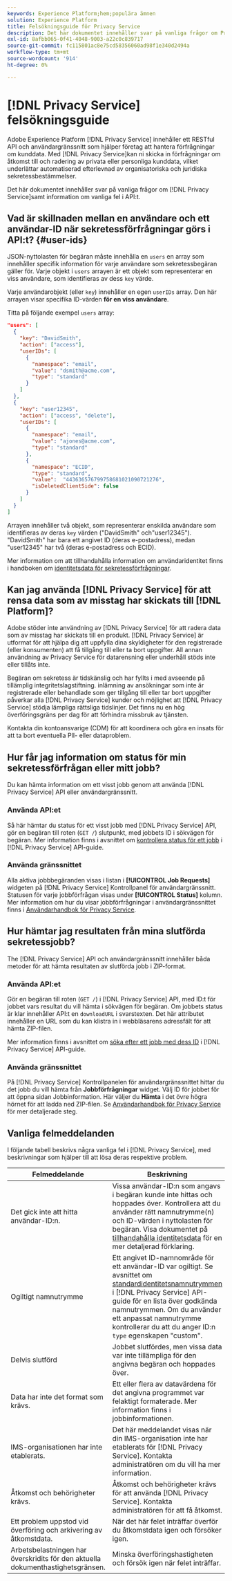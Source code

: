 ```yaml
---
keywords: Experience Platform;hem;populära ämnen
solution: Experience Platform
title: Felsökningsguide för Privacy Service
description: Det här dokumentet innehåller svar på vanliga frågor om Privacy Service samt information om vanliga fel i API:t.
exl-id: 8afbb065-0f41-4048-9003-a22c0c839717
source-git-commit: fc115801ac8e75cd58356060ad98f1e340d2494a
workflow-type: tm+mt
source-wordcount: '914'
ht-degree: 0%

---
```


# [!DNL Privacy Service] felsökningsguide

Adobe Experience Platform [!DNL Privacy Service] innehåller ett RESTful API och användargränssnitt som hjälper företag att hantera förfrågningar om kunddata. Med [!DNL Privacy Service]kan ni skicka in förfrågningar om åtkomst till och radering av privata eller personliga kunddata, vilket underlättar automatiserad efterlevnad av organisatoriska och juridiska sekretessbestämmelser.

Det här dokumentet innehåller svar på vanliga frågor om [!DNL Privacy Service]samt information om vanliga fel i API:t.

## Vad är skillnaden mellan en användare och ett användar-ID när sekretessförfrågningar görs i API:t? {#user-ids}

JSON-nyttolasten för begäran måste innehålla en `users` en array som innehåller specifik information för varje användare som sekretessbegäran gäller för. Varje objekt i `users` arrayen är ett objekt som representerar en viss användare, som identifieras av dess `key` värde.

Varje användarobjekt (eller `key`) innehåller en egen `userIDs` array. Den här arrayen visar specifika ID-värden **för en viss användare**.

Titta på följande exempel `users` array:

```json
"users": [
  {
    "key": "DavidSmith",
    "action": ["access"],
    "userIDs": [
      {
        "namespace": "email",
        "value": "dsmith@acme.com",
        "type": "standard"
      }
    ]
  },
  {
    "key": "user12345",
    "action": ["access", "delete"],
    "userIDs": [
      {
        "namespace": "email",
        "value": "ajones@acme.com",
        "type": "standard"
      },
      {
        "namespace": "ECID",
        "type": "standard",
        "value":  "443636576799758681021090721276",
        "isDeletedClientSide": false
      }
    ]
  }
]
```

Arrayen innehåller två objekt, som representerar enskilda användare som identifieras av deras `key` värden (&quot;DavidSmith&quot; och&quot;user12345&quot;). &quot;DavidSmith&quot; har bara ett angivet ID (deras e-postadress), medan &quot;user12345&quot; har två (deras e-postadress och ECID).

Mer information om att tillhandahålla information om användaridentitet finns i handboken om [identitetsdata för sekretessförfrågningar](identity-data.md).


## Kan jag använda [!DNL Privacy Service] för att rensa data som av misstag har skickats till [!DNL Platform]?

Adobe stöder inte användning av [!DNL Privacy Service] för att radera data som av misstag har skickats till en produkt. [!DNL Privacy Service] är utformat för att hjälpa dig att uppfylla dina skyldigheter för den registrerade (eller konsumenten) att få tillgång till eller ta bort uppgifter. All annan användning av Privacy Service för datarensning eller underhåll stöds inte eller tillåts inte.

Begäran om sekretess är tidskänslig och har fyllts i med avseende på tillämplig integritetslagstiftning. inlämning av ansökningar som inte är registrerade eller behandlade som ger tillgång till eller tar bort uppgifter påverkar alla [!DNL Privacy Service] kunder och möjlighet att [!DNL Privacy Service] stödja lämpliga rättsliga tidslinjer. Det finns nu en hög överföringsgräns per dag för att förhindra missbruk av tjänsten.

Kontakta din kontoansvarige (CDM) för att koordinera och göra en insats för att ta bort eventuella PII- eller dataproblem.

## Hur får jag information om status för min sekretessförfrågan eller mitt jobb?

Du kan hämta information om ett visst jobb genom att använda [!DNL Privacy Service] API eller användargränssnitt.

### Använda API:et

Så här hämtar du status för ett visst jobb med [!DNL Privacy Service] API, gör en begäran till roten (`GET /`) slutpunkt, med jobbets ID i sökvägen för begäran. Mer information finns i avsnittet om [kontrollera status för ett jobb](api/privacy-jobs.md#check-the-status-of-a-job) i [!DNL Privacy Service] API-guide.

### Använda gränssnittet

Alla aktiva jobbbegäranden visas i listan i **[!UICONTROL Job Requests]** widgeten på [!DNL Privacy Service] Kontrollpanel för användargränssnitt. Statusen för varje jobbförfrågan visas under **[!UICONTROL Status]** kolumn. Mer information om hur du visar jobbförfrågningar i användargränssnittet finns i [Användarhandbok för Privacy Service](ui/user-guide.md).

## Hur hämtar jag resultaten från mina slutförda sekretessjobb?

The [!DNL Privacy Service] API och användargränssnitt innehåller båda metoder för att hämta resultaten av slutförda jobb i ZIP-format.

### Använda API:et

Gör en begäran till roten (`GET /`) i [!DNL Privacy Service] API, med ID:t för jobbet vars resultat du vill hämta i sökvägen för begäran. Om jobbets status är klar innehåller API:t en `downloadURL` i svarstexten. Det här attributet innehåller en URL som du kan klistra in i webbläsarens adressfält för att hämta ZIP-filen.

Mer information finns i avsnittet om [söka efter ett jobb med dess ID](api/privacy-jobs.md#check-the-status-of-a-job) i [!DNL Privacy Service] API-guide.

### Använda gränssnittet

På [!DNL Privacy Service] Kontrollpanelen för användargränssnittet hittar du det jobb du vill hämta från **Jobbförfrågningar** widget. Välj ID för jobbet för att öppna sidan Jobbinformation. Här väljer du **Hämta** i det övre högra hörnet för att ladda ned ZIP-filen. Se [Användarhandbok för Privacy Service](ui/user-guide.md) för mer detaljerade steg.

## Vanliga felmeddelanden

I följande tabell beskrivs några vanliga fel i [!DNL Privacy Service], med beskrivningar som hjälper till att lösa deras respektive problem.

| Felmeddelande | Beskrivning |
| --- | --- |
| Det gick inte att hitta användar-ID:n. | Vissa användar-ID:n som angavs i begäran kunde inte hittas och hoppades över. Kontrollera att du använder rätt namnutrymme(n) och ID-värden i nyttolasten för begäran. Visa dokumentet på [tillhandahålla identitetsdata](./identity-data.md) för en mer detaljerad förklaring. |
| Ogiltigt namnutrymme | Ett angivet ID-namnområde för ett användar-ID var ogiltigt. Se avsnittet om [standardidentitetsnamnutrymmen](./api/appendix.md#standard-namespaces) i [!DNL Privacy Service] API-guide för en lista över godkända namnutrymmen. Om du använder ett anpassat namnutrymme kontrollerar du att du anger ID:n `type` egenskapen &quot;custom&quot;. |
| Delvis slutförd | Jobbet slutfördes, men vissa data var inte tillämpliga för den angivna begäran och hoppades över. |
| Data har inte det format som krävs. | Ett eller flera av datavärdena för det angivna programmet var felaktigt formaterade. Mer information finns i jobbinformationen. |
| IMS-organisationen har inte etablerats. | Det här meddelandet visas när din IMS-organisation inte har etablerats för [!DNL Privacy Service]. Kontakta administratören om du vill ha mer information. |
| Åtkomst och behörigheter krävs. | Åtkomst och behörigheter krävs för att använda [!DNL Privacy Service]. Kontakta administratören för att få åtkomst. |
| Ett problem uppstod vid överföring och arkivering av åtkomstdata. | När det här felet inträffar överför du åtkomstdata igen och försöker igen. |
| Arbetsbelastningen har överskridits för den aktuella dokumenthastighetsgränsen. | Minska överföringshastigheten och försök igen när felet inträffar. |
